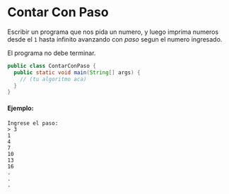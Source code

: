 Contar Con Paso
===============

Escribir un programa que nos pida un numero, y luego imprima numeros desde el `1` hasta infinito
avanzando con _paso_ segun el numero ingresado.

El programa no debe terminar.

```java
public class ContarConPaso {
  public static void main(String[] args) {
    // (tu algoritmo aca)
  }
}
```

#### Ejemplo:

```
Ingrese el paso:
> 3
1
4
7
10
13
16
.
.
.
```
